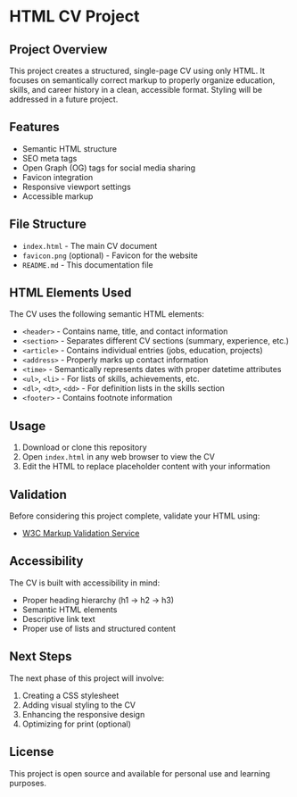# HTML CV Project

## Project Overview
This project creates a structured, single-page CV using only HTML. It focuses on semantically correct markup to properly organize education, skills, and career history in a clean, accessible format. Styling will be addressed in a future project.

## Features
- Semantic HTML structure
- SEO meta tags
- Open Graph (OG) tags for social media sharing
- Favicon integration
- Responsive viewport settings
- Accessible markup

## File Structure
- `index.html` - The main CV document
- `favicon.png` (optional) - Favicon for the website
- `README.md` - This documentation file

## HTML Elements Used
The CV uses the following semantic HTML elements:
- `<header>` - Contains name, title, and contact information
- `<section>` - Separates different CV sections (summary, experience, etc.)
- `<article>` - Contains individual entries (jobs, education, projects)
- `<address>` - Properly marks up contact information
- `<time>` - Semantically represents dates with proper datetime attributes
- `<ul>`, `<li>` - For lists of skills, achievements, etc.
- `<dl>`, `<dt>`, `<dd>` - For definition lists in the skills section
- `<footer>` - Contains footnote information

## Usage
1. Download or clone this repository
2. Open `index.html` in any web browser to view the CV
3. Edit the HTML to replace placeholder content with your information

## Validation
Before considering this project complete, validate your HTML using:
- [W3C Markup Validation Service](https://validator.w3.org/)

## Accessibility
The CV is built with accessibility in mind:
- Proper heading hierarchy (h1 → h2 → h3)
- Semantic HTML elements
- Descriptive link text
- Proper use of lists and structured content

## Next Steps
The next phase of this project will involve:
1. Creating a CSS stylesheet
2. Adding visual styling to the CV
3. Enhancing the responsive design
4. Optimizing for print (optional)


## License
This project is open source and available for personal use and learning purposes.
